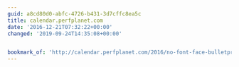 ```yaml
---
guid: a8cd80d0-abfc-4726-b431-3d7cffc8ea5c
title: calendar.perfplanet.com
date: '2016-12-21T07:32:22+00:00'
changed: '2019-09-24T14:35:08+00:00'


bookmark_of: 'http://calendar.perfplanet.com/2016/no-font-face-bulletproof-syntax/'
---
```




